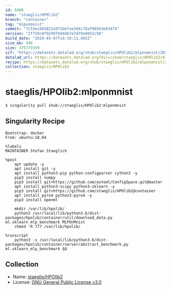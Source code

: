 ```yaml
---
id: 6406
name: "staeglis/HPOlib2"
branch: "container"
tag: "mlponmnist"
commit: "7c53ecb03822e8f2bbfae3d4c78af985b3e03474"
version: "2f720c0f92997b948b7e7d79a9052c98"
build_date: "2019-03-07T14:19:11.465Z"
size_mb: 946
size: 375779359
sif: "https://datasets.datalad.org/shub/staeglis/HPOlib2/mlponmnist/2019-03-07-7c53ecb0-2f720c0f/2f720c0f92997b948b7e7d79a9052c98.simg"
datalad_url: https://datasets.datalad.org?dir=/shub/staeglis/HPOlib2/mlponmnist/2019-03-07-7c53ecb0-2f720c0f/
recipe: https://datasets.datalad.org/shub/staeglis/HPOlib2/mlponmnist/2019-03-07-7c53ecb0-2f720c0f/Singularity
collection: staeglis/HPOlib2
---
```


# staeglis/HPOlib2:mlponmnist

```bash
$ singularity pull shub://staeglis/HPOlib2:mlponmnist
```

## Singularity Recipe

```singularity
Bootstrap: docker
From: ubuntu:18.04

%labels
MAINTAINER Stefan Staeglich

%post
    apt update -y
    apt install git -y
    apt install python3-pip python-configparser cython3 -y
    pip3 install numpy
    pip3 install git+https://github.com/automl/ConfigSpace.git@master
    apt install python3-scipy python3-sklearn -y
    pip3 install git+https://github.com/staeglis/HPOlib2@container
    apt install pyro4 python3-pyro4 -y
    pip3 install openml

    mkdir /var/lib/hpolib/
    python3 /usr/local/lib/python3.6/dist-packages/hpolib/container/util/download_data.py ml.sklearn_mlp_benchmark MLPOnMnist
    chmod -R 777 /var/lib/hpolib/

%runscript
    python3 -s /usr/local/lib/python3.6/dist-packages/hpolib/container/server/abstract_benchmark.py ml.sklearn_mlp_benchmark $@
```

## Collection

 - Name: [staeglis/HPOlib2](https://github.com/staeglis/HPOlib2)
 - License: [GNU General Public License v3.0](https://api.github.com/licenses/gpl-3.0)

